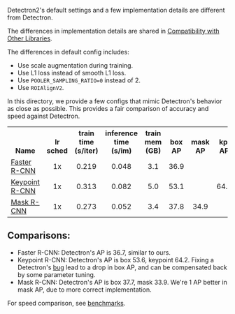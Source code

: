 
Detectron2's default settings and a few implementation details are different from Detectron.

The differences in implementation details are shared in
[Compatibility with Other Libraries](../../docs/notes/compatibility.md).

The differences in default config includes:
* Use scale augmentation during training.
* Use L1 loss instead of smooth L1 loss.
* Use `POOLER_SAMPLING_RATIO=0` instead of 2.
* Use `ROIAlignV2`.

In this directory, we provide a few configs that mimic Detectron's behavior as close as possible.
This provides a fair comparison of accuracy and speed against Detectron.

<!--
./gen_html_table.py --config 'Detectron1-Comparisons/*.yaml' --name "Faster R-CNN" "Keypoint R-CNN" "Mask R-CNN" --fields lr_sched train_speed inference_speed mem box_AP mask_AP keypoint_AP
-->


<table><tbody>
<!-- START TABLE -->
<!-- TABLE HEADER -->
<th valign="bottom">Name</th>
<th valign="bottom">lr<br/>sched</th>
<th valign="bottom">train<br/>time<br/>(s/iter)</th>
<th valign="bottom">inference<br/>time<br/>(s/im)</th>
<th valign="bottom">train<br/>mem<br/>(GB)</th>
<th valign="bottom">box<br/>AP</th>
<th valign="bottom">mask<br/>AP</th>
<th valign="bottom">kp.<br/>AP</th>
<th valign="bottom">model id</th>
<th valign="bottom">download</th>
<!-- TABLE BODY -->
<!-- ROW: faster_rcnn_R_50_FPN_noaug_1x -->
 <tr><td align="left"><a href="faster_rcnn_R_50_FPN_noaug_1x.yaml">Faster R-CNN</a></td>
<td align="center">1x</td>
<td align="center">0.219</td>
<td align="center">0.048</td>
<td align="center">3.1</td>
<td align="center">36.9</td>
<td align="center"></td>
<td align="center"></td>
<td align="center">137781054</td>
<td align="center"><a href="https://dl.fbaipublicfiles.com/detectron2/Detectron1-Comparisons/faster_rcnn_R_50_FPN_noaug_1x/137781054/model_final_7ab50c.pkl">model</a>&nbsp;|&nbsp;<a href="https://dl.fbaipublicfiles.com/detectron2/Detectron1-Comparisons/faster_rcnn_R_50_FPN_noaug_1x/137781054/metrics.json">metrics</a></td>
</tr>
<!-- ROW: keypoint_rcnn_R_50_FPN_1x -->
 <tr><td align="left"><a href="keypoint_rcnn_R_50_FPN_1x.yaml">Keypoint R-CNN</a></td>
<td align="center">1x</td>
<td align="center">0.313</td>
<td align="center">0.082</td>
<td align="center">5.0</td>
<td align="center">53.1</td>
<td align="center"></td>
<td align="center">64.2</td>
<td align="center">137781195</td>
<td align="center"><a href="https://dl.fbaipublicfiles.com/detectron2/Detectron1-Comparisons/keypoint_rcnn_R_50_FPN_1x/137781195/model_final_cce136.pkl">model</a>&nbsp;|&nbsp;<a href="https://dl.fbaipublicfiles.com/detectron2/Detectron1-Comparisons/keypoint_rcnn_R_50_FPN_1x/137781195/metrics.json">metrics</a></td>
</tr>
<!-- ROW: mask_rcnn_R_50_FPN_noaug_1x -->
 <tr><td align="left"><a href="mask_rcnn_R_50_FPN_noaug_1x.yaml">Mask R-CNN</a></td>
<td align="center">1x</td>
<td align="center">0.273</td>
<td align="center">0.052</td>
<td align="center">3.4</td>
<td align="center">37.8</td>
<td align="center">34.9</td>
<td align="center"></td>
<td align="center">137781281</td>
<td align="center"><a href="https://dl.fbaipublicfiles.com/detectron2/Detectron1-Comparisons/mask_rcnn_R_50_FPN_noaug_1x/137781281/model_final_62ca52.pkl">model</a>&nbsp;|&nbsp;<a href="https://dl.fbaipublicfiles.com/detectron2/Detectron1-Comparisons/mask_rcnn_R_50_FPN_noaug_1x/137781281/metrics.json">metrics</a></td>
</tr>
</tbody></table>

## Comparisons:

* Faster R-CNN: Detectron's AP is 36.7, similar to ours.
* Keypoint R-CNN: Detectron's AP is box 53.6, keypoint 64.2. Fixing a Detectron's
  [bug](https://github.com/facebookresearch/Detectron/issues/459) lead to a drop in box AP, and can be
	compensated back by some parameter tuning.
* Mask R-CNN: Detectron's AP is box 37.7, mask 33.9. We're 1 AP better in mask AP, due to more correct implementation.

For speed comparison, see [benchmarks](https://detectron2.readthedocs.io/notes/benchmarks.html).
